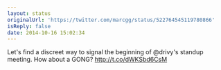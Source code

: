 ```yaml
---
layout: status
originalUrl: 'https://twitter.com/marcgg/status/522764545119780866'
isReply: false
date: 2014-10-16 15:02:34
---
```


Let's find a discreet way to signal the beginning of @drivy's standup meeting. How about a GONG? http://t.co/dWKSbd6CsM
